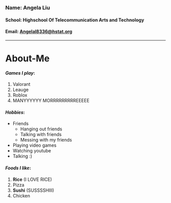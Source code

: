 
### Name: Angela Liu

#### School: Highschool Of Telecommunication Arts and Technology

#### Email: Angelal8336@hstat.org

---

# About-Me

#### _Games I play_:

1. Valorant
2. Leauge
3. Roblox
4. MANYYYYYY MORRRRRRRRREEEEE

#### _Hobbies_:

* Friends
  * Hanging out friends
  * Talking with friends
  * Messing with my friends
* Playing video games
* Watching youtube
* Talking :)

#### _Foods I like_:

1. **Rice** (I LOVE RICE)
2. Pizza
3. **Sushi** (SUSSSSHIII)
4. Chicken